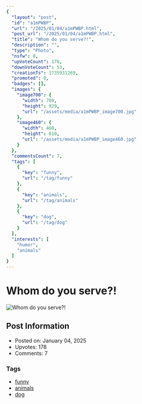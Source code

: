 ```yaml
---
{
  "layout": "post",
  "id": "a1mPWBP",
  "url": "/2025/01/04/a1mPWBP.html",
  "post_url": "/2025/01/04/a1mPWBP.html",
  "title": "Whom do you serve?!",
  "description": "",
  "type": "Photo",
  "nsfw": 0,
  "upVoteCount": 178,
  "downVoteCount": 53,
  "creationTs": 1735931269,
  "promoted": 0,
  "badges": [],
  "images": {
    "image700": {
      "width": 700,
      "height": 929,
      "url": "/assets/media/a1mPWBP_image700.jpg"
    },
    "image460": {
      "width": 460,
      "height": 610,
      "url": "/assets/media/a1mPWBP_image460.jpg"
    }
  },
  "commentsCount": 7,
  "tags": [
    {
      "key": "funny",
      "url": "/tag/funny"
    },
    {
      "key": "animals",
      "url": "/tag/animals"
    },
    {
      "key": "dog",
      "url": "/tag/dog"
    }
  ],
  "interests": [
    "humor",
    "animals"
  ]
}
---
```


# Whom do you serve?!

![Whom do you serve?!](/assets/media/a1mPWBP_image700.jpg)

## Post Information

- Posted on: January 04, 2025
- Upvotes: 178
- Comments: 7

### Tags

- [funny](/tag/funny)
- [animals](/tag/animals)
- [dog](/tag/dog)
